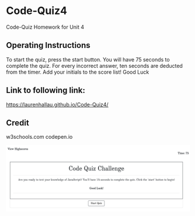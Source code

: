 # Code-Quiz4
Code-Quiz Homework for Unit 4
## Operating Instructions
To start the quiz, press the start button. You will have 75 seconds to complete the quiz. For every incorrect answer, ten seconds are deducted from the timer. Add your initials to the score list! Good Luck

## Link to following link:
https://laurenhallau.github.io/Code-Quiz4/

## Credit
w3schools.com
codepen.io

![Code Quiz](code_quiz.png)